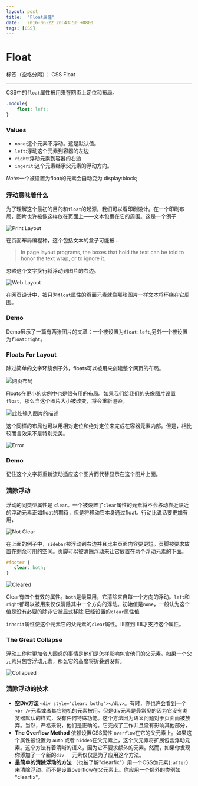 ```yaml
---
layout: post
title:  "Float属性"
date:   2016-06-22 20:43:50 +0800
tags: [CSS]
---
```


# Float

标签（空格分隔）： CSS Float

---

CSS中的`float`属性被用来在网页上定位和布局。

```CSS
.module{
    float: left;
}
```
### **Values**
* `none`:这个元素不浮动。这是默认值。
* `left`:浮动这个元素到容器的左边
* `right`:浮动元素到容器的右边
* `ingerit`:这个元素继承父元素的浮动方向。

*Note*:一个被设置为float的元素会自动变为  display:block;

### **浮动意味着什么**

为了理解这个最初的目的和`float`的起源，我们可以看印刷设计。在一个印刷布局，图片也许被像这样放在页面上——文本包裹在它的周围。这是一个例子：

![Print Layout][1]


在页面布局编程种，这个包括文本的盒子可能被...
> In page layout programs, the boxes that hold the text can be told to honor the text wrap, or to ignore it.

忽略这个文字换行将浮动到图片的右边。

![Web Layout][2]


在网页设计中，被只为`float`属性的页面元素就像那张图片一样文本将环绕在它周围。

### **Demo**

Demo展示了一篇有两张图片的文章：一个被设置为`float:left`,另外一个被设置为`float:right`。

### **Floats For Layout**

除过简单的文字环绕例子外，floats可以被用来创建整个网页的布局。

![网页布局][3]


Floats在更小的实例中也是很有用的布局。如果我们给我们的头像图片设置`float`，那么当这个图片大小被改变，将会重新渲染。

![此处输入图片的描述][4]


这个同样的布局也可以用相对定位和绝对定位来完成在容器元素内部。但是，相比较而言效果不是特别完美。

![Error][5]


### **Demo**

记住这个文字将重新流动适应这个图片而代替显示在这个图片上面。

### **清除浮动**

浮动的同类型属性是 `clear`。一个被设置了`clear`属性的元素将不会移动靠近临近的浮动元素正如float的期待，但是将移动它本身通过float。行动比说话要更加有用，

![Not Clear][6]



在上面的例子中，`sidebar`被浮动到右边并且比主页面内容要更短。页脚被要求放置在剩余可用的空间。页脚可以被清除浮动来让它放置在两个浮动元素的下面。

```CSS
#footer {
   clear: both;
}
```
![Cleared][7]


Clear有四个有效的属性。`both`是最常用，它清除来自每一个方向的浮动。`left`和`right`都可以被用来仅仅清除其中一个方向的浮动。初始值是`none`，一般认为这个值是没有必要的除非它被显式移除 已经设置的`clear`属性值

`inherit`属性使这个元素它的父元素的`clear`属性。IE直到IE8才支持这个属性。

### **The Great Collapse**

浮动工作时更加令人困惑的事情是他们是怎样影响包含他们的父元素。如果一个父元素只包含浮动元素，那么它的高度将折叠到没有。

![Collapsed][8]


  [1]: https://css-tricks.com/wp-content/csstricks-uploads/print-layout.png
  [2]: https://css-tricks.com/wp-content/csstricks-uploads/web-text-wrap.png
  [3]: https://css-tricks.com/wp-content/csstricks-uploads/web-layout.png
  [4]: https://css-tricks.com/wp-content/csstricks-uploads/reflow-example-1.png
  [5]: https://css-tricks.com/wp-content/csstricks-uploads/reflow-example-2.png
  [6]: https://css-tricks.com/wp-content/csstricks-uploads/unclearedfooter.png
  [7]: https://css-tricks.com/wp-content/csstricks-uploads/clearedfooter.png
  [8]: https://css-tricks.com/wp-content/csstricks-uploads/collapse.png

### **清除浮动的技术**

* **空Div方法** `<div style="clear: both;"></div>`。有时，你也许会看到一个`<br />`元素或者其它随机的元素被用。但是div元素是最常见的因为它没有浏览器默认的样式，没有任何特殊功能。这个方法因为语义问题对于页面而被放弃。当然，严格来说，他们是正确的。它完成了工作并且没有影响其他部分，
* **The Overflow Method** 依赖设置CSS属性 `overflow`在它的父元素上。如果这个属性被设置为 `auto` 或者 `hidden`在父元素上，这个父元素将扩展包含浮动元素。这个方法有着清晰的语义，因为它不要求额外的元素。然而，如果你发现你添加了一个新的`div   `元素仅仅是为了应用这个方法。
* **最简单的清除浮动的方法** （也被了解"clearfix"）用一个CSS伪元素(`:after`）来清除浮动。而不是设置overflow在父元素上。你应用一个额外的类例如 "clearfix"。


 
